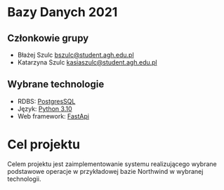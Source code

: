 # Bazy Danych 2021

## Członkowie grupy
- Błażej Szulc [bszulc@student.agh.edu.pl](mailto:bszulc@student.agh.edu.pl)
- Katarzyna Szulc [kasiaszulc@student.agh.edu.pl](mailto:kasiaszulc@student.agh.edu.pl)

## Wybrane technologie 
- RDBS: [PostgresSQL](https://www.postgresql.org/)
- Język: [Python 3.10](https://www.python.org/)
- Web framework: [FastApi](https://fastapi.tiangolo.com/)
 
# Cel projektu
Celem projektu jest zaimplementowanie systemu realizującego
wybrane podstawowe operacje w przykładowej bazie Northwind
w wybranej technologii.
